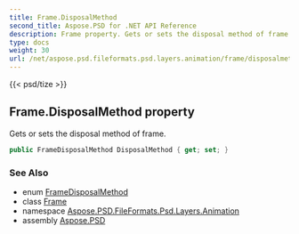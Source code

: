 ```yaml
---
title: Frame.DisposalMethod
second_title: Aspose.PSD for .NET API Reference
description: Frame property. Gets or sets the disposal method of frame
type: docs
weight: 30
url: /net/aspose.psd.fileformats.psd.layers.animation/frame/disposalmethod/
---
```

{{< psd/tize >}}
## Frame.DisposalMethod property

Gets or sets the disposal method of frame.

```csharp
public FrameDisposalMethod DisposalMethod { get; set; }
```

### See Also

* enum [FrameDisposalMethod](../../framedisposalmethod/)
* class [Frame](../)
* namespace [Aspose.PSD.FileFormats.Psd.Layers.Animation](../../frame/)
* assembly [Aspose.PSD](../../../)


